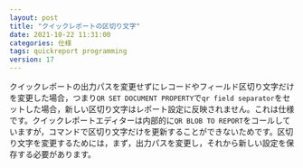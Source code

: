 ```yaml
---
layout: post
title: "クイックレポートの区切り文字"
date: 2021-10-22 11:31:00
categories: 仕様
tags: quickreport programming
version: 17
---
```


クイックレポートの出力パスを変更せずにレコードやフィールド区切り文字だけを変更した場合，つまり`QR SET DOCUMENT PROPERTY`で`qr field separator`をセットした場合，新しい区切り文字はレポート設定に反映されません。これは仕様です。クイックレポートエディターは内部的に`QR BLOB TO REPORT`をコールしていますが，コマンドで区切り文字だけを更新することができないためです。区切り文字を変更するためには，まず，出力パスを変更し，それから新しい設定を保存する必要があります。
